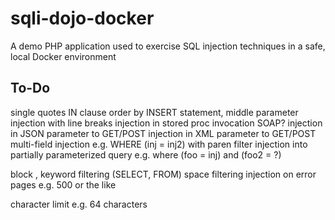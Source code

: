 # sqli-dojo-docker
A demo PHP application used to exercise SQL injection techniques in a safe, local Docker environment


## To-Do

single quotes
IN clause
order by
INSERT statement, middle parameter
injection with line breaks
injection in stored proc invocation
SOAP?
injection in JSON parameter to GET/POST
injection in XML parameter to GET/POST
multi-field injection e.g. WHERE (inj = inj2) with paren filter
injection into partially parameterized query e.g. where (foo = inj) and (foo2 = ?)

block ,
keyword filtering (SELECT, FROM)
space filtering
injection on error pages e.g. 500 or the like

character limit e.g. 64 characters

